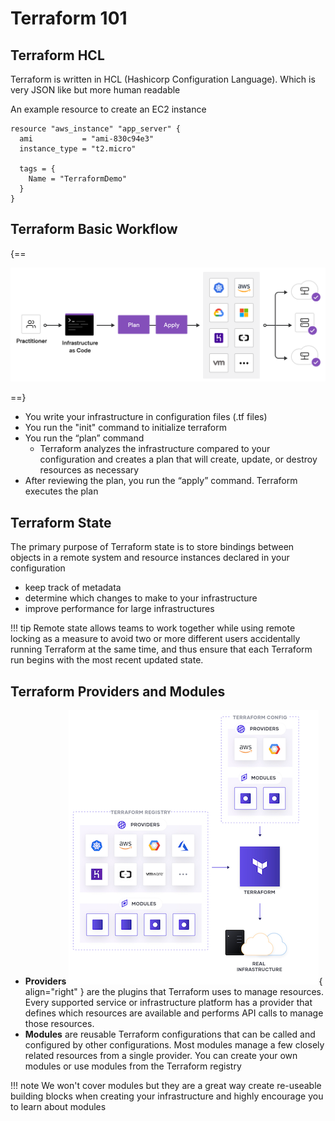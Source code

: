 # Terraform 101

## Terraform HCL

Terraform is written in HCL (Hashicorp Configuration Language). Which is very JSON like but more human readable

An example resource to create an EC2 instance

```hcl
resource "aws_instance" "app_server" {
  ami           = "ami-830c94e3"
  instance_type = "t2.micro"

  tags = {
    Name = "TerraformDemo"
  }
}
```

## Terraform Basic Workflow

{==

![tf workflow](assets/flow.png)

==}

- You write your infrastructure in configuration files (.tf files)
- You run the "init" command to initialize terraform
- You run the “plan” command
    - Terraform analyzes the infrastructure compared to your configuration and creates a plan that will create, update, or destroy resources as necessary
- After reviewing the plan, you run the “apply” command. Terraform executes the plan

## Terraform State

The primary purpose of Terraform state is to store bindings between objects in a remote system and resource instances declared in your configuration

- keep track of metadata
- determine which changes to make to your infrastructure
- improve performance for large infrastructures

!!! tip
    Remote state allows teams to work together while using remote locking as a measure to avoid two or more different users accidentally running Terraform at the same time, and thus ensure that each Terraform run begins with the most recent updated state.

## Terraform Providers and Modules

- **Providers** ![tf registry](assets/registry.png){ align="right" } are the plugins that Terraform uses to manage resources. Every supported service or infrastructure platform has a provider that defines which resources are available and performs API calls to manage those resources.
- **Modules** are reusable Terraform configurations that can be called and configured by other configurations. Most modules manage a few closely related resources from a single provider. You can create your own modules or use modules from the Terraform registry



!!! note
    We won't cover modules but they are a great way create re-useable building blocks when creating your infrastructure and highly encourage you to learn about modules